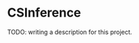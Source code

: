 <!--
 * @Author: JBinin namechenjiabin@icloud.com
 * @Date: 2023-10-19 22:01:59
 * @LastEditors: JBinin namechenjiabin@icloud.com
 * @LastEditTime: 2023-10-19 22:06:28
 * @FilePath: /CSInference/README.md
 * @Description: 
 * 
 * Copyright (c) 2023 by icloud-ecnu, All Rights Reserved. 
-->
# CSInference

TODO: writing a description for this project.